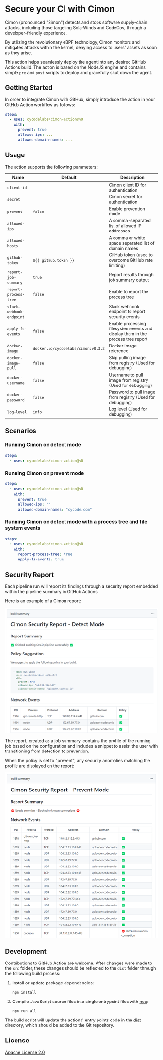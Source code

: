 # Secure your CI with Cimon

Cimon (pronounced "Simon") detects and stops software supply-chain attacks, including those targeting SolarWinds and CodeCov, through a developer-friendly experience.

By utilizing the revolutionary eBPF technology, Cimon monitors and mitigates attacks within the kernel, denying access to users' assets as soon as they arise.

This action helps seamlessly deploy the agent into any desired GitHub Actions build. The action is based on the NodeJS engine and contains simple `pre` and `post` scripts to deploy and gracefully shut down the agent.

## Getting Started

In order to integrate Cimon with GitHub, simply introduce the action in your GitHub Action workflow as follows:

``` yaml
steps:
  - uses: cycodelabs/cimon-action@v0
    with:
      prevent: true
      allowed-ips: ...
      allowed-domain-names: ...
```

## Usage

The action supports the following parameters:

| Name                     | Default                             | Description                                                                     |
|--------------------------|-------------------------------------|---------------------------------------------------------------------------------|
| `client-id`              |                                     | Cimon client ID for authentication                                              |
| `secret`                 |                                     | Cimon secret for authentication                                                 |
| `prevent`                | `false`                             | Enable prevention mode                                                          |
| `allowed-ips`            |                                     | A comma-separated list of allowed IP addresses                                  |
| `allowed-hosts`          |                                     | A comma or white space separated list of domain names                           |
| `github-token`           | `${{ github.token }}`               | GitHub token (used to overcome GitHub rate limiting)                            |
| `report-job-summary`     | `true`                              | Report results through job summary output                                       |
| `report-process-tree`    | `false`                             | Enable to report the process tree                                               |
| `slack-webhook-endpoint` |                                     | Slack webhook endpoint to report security events                                |
| `apply-fs-events`        | `false`                             | Enable processing filesystem events and display them in the process tree report |
| `docker-image`           | `docker.io/cycodelabs/cimon:v0.3.3` | Docker image reference                                                          |
| `docker-image-pull`      | `false`                             | Skip pulling image from registry (Used for debugging)                           |
| `docker-username`        | `false`                             | Username to pull image from registry (Used for debugging)                       |
| `docker-password`        | `false`                             | Password to pull image from registry (Used for debugging)                       |
| `log-level`              | `info`                              | Log level (Used for debugging)                                                  |

## Scenarios

### Running Cimon on detect mode

``` yaml
steps:
  - uses: cycodelabs/cimon-action@v0
```

### Running Cimon on prevent mode

``` yaml
steps:
  - uses: cycodelabs/cimon-action@v0
    with:
      prevent: true
      allowed-ips: ""
      allowed-domain-names: "cycode.com"
```

### Running Cimon on detect mode with a process tree and file system events

``` yaml
steps:
  - uses: cycodelabs/cimon-action@v0
    with:
      report-process-tree: true
      apply-fs-events: true
```
## Security Report

Each pipeline run will report its findings through a security report embedded within the pipeline summary in GitHub Actions. 

Here is an example of a Cimon report:

![](./pics/detect-report.png)

The report, created as a job summary, contains the profile of the running job based on the configuration and includes a snippet to assist the user with transitioning from detection to prevention.

When the policy is set to "prevent", any security anomalies matching the profile are displayed on the report:

![](./pics/prevent-report.png)

## Development

Contributions to GitHub Action are welcome. After changes were made to the `src` folder, these changes should be reflected to the `dist` folder through the following build process:

1. Install or update package dependencies:
   ```
   npm install
   ```
2. Compile JavaScript source files into single entrypoint files with [ncc]:
   ```
   npm run all
   ```

The build script will update the actions' entry points code in the [dist](dist) directory, which should be added to the Git repository.

[ncc]: https://github.com/vercel/ncc

## License

[Apache License 2.0](./LICENSE.md)
